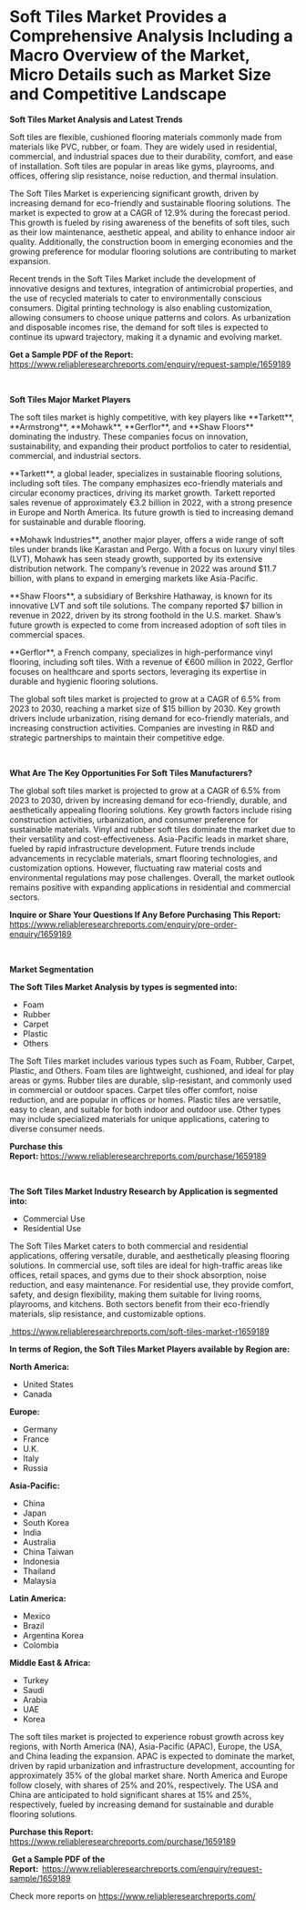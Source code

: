 <p><h1>Soft Tiles Market Provides a Comprehensive Analysis Including a Macro Overview of the Market, Micro Details such as Market Size and Competitive Landscape</h1></p><p><strong>Soft Tiles Market Analysis and Latest Trends</strong></p>
<p><p>Soft tiles are flexible, cushioned flooring materials commonly made from materials like PVC, rubber, or foam. They are widely used in residential, commercial, and industrial spaces due to their durability, comfort, and ease of installation. Soft tiles are popular in areas like gyms, playrooms, and offices, offering slip resistance, noise reduction, and thermal insulation.</p><p>The Soft Tiles Market is experiencing significant growth, driven by increasing demand for eco-friendly and sustainable flooring solutions. The market is expected to grow at a CAGR of 12.9% during the forecast period. This growth is fueled by rising awareness of the benefits of soft tiles, such as their low maintenance, aesthetic appeal, and ability to enhance indoor air quality. Additionally, the construction boom in emerging economies and the growing preference for modular flooring solutions are contributing to market expansion.</p><p>Recent trends in the Soft Tiles Market include the development of innovative designs and textures, integration of antimicrobial properties, and the use of recycled materials to cater to environmentally conscious consumers. Digital printing technology is also enabling customization, allowing consumers to choose unique patterns and colors. As urbanization and disposable incomes rise, the demand for soft tiles is expected to continue its upward trajectory, making it a dynamic and evolving market.</p></p>
<p><strong>Get a Sample PDF of the Report:&nbsp;</strong> <a href="https://www.reliableresearchreports.com/enquiry/request-sample/1659189?utm_campaign=2116&utm_medium=2&utm_source=Github&utm_content=ia&utm_term=26012025&utm_id=soft-tiles">https://www.reliableresearchreports.com/enquiry/request-sample/1659189</a></p>
<p>&nbsp;</p>
<p><strong>Soft Tiles Major Market Players</strong></p>
<p><p>The soft tiles market is highly competitive, with key players like **Tarkett**, **Armstrong**, **Mohawk**, **Gerflor**, and **Shaw Floors** dominating the industry. These companies focus on innovation, sustainability, and expanding their product portfolios to cater to residential, commercial, and industrial sectors.</p><p>**Tarkett**, a global leader, specializes in sustainable flooring solutions, including soft tiles. The company emphasizes eco-friendly materials and circular economy practices, driving its market growth. Tarkett reported sales revenue of approximately €3.2 billion in 2022, with a strong presence in Europe and North America. Its future growth is tied to increasing demand for sustainable and durable flooring.</p><p>**Mohawk Industries**, another major player, offers a wide range of soft tiles under brands like Karastan and Pergo. With a focus on luxury vinyl tiles (LVT), Mohawk has seen steady growth, supported by its extensive distribution network. The company’s revenue in 2022 was around $11.7 billion, with plans to expand in emerging markets like Asia-Pacific.</p><p>**Shaw Floors**, a subsidiary of Berkshire Hathaway, is known for its innovative LVT and soft tile solutions. The company reported $7 billion in revenue in 2022, driven by its strong foothold in the U.S. market. Shaw’s future growth is expected to come from increased adoption of soft tiles in commercial spaces.</p><p>**Gerflor**, a French company, specializes in high-performance vinyl flooring, including soft tiles. With a revenue of €600 million in 2022, Gerflor focuses on healthcare and sports sectors, leveraging its expertise in durable and hygienic flooring solutions.</p><p>The global soft tiles market is projected to grow at a CAGR of 6.5% from 2023 to 2030, reaching a market size of $15 billion by 2030. Key growth drivers include urbanization, rising demand for eco-friendly materials, and increasing construction activities. Companies are investing in R&D and strategic partnerships to maintain their competitive edge.</p></p>
<p>&nbsp;</p>
<p><strong>What Are The Key Opportunities For Soft Tiles Manufacturers?</strong></p>
<p><p>The global soft tiles market is projected to grow at a CAGR of 6.5% from 2023 to 2030, driven by increasing demand for eco-friendly, durable, and aesthetically appealing flooring solutions. Key growth factors include rising construction activities, urbanization, and consumer preference for sustainable materials. Vinyl and rubber soft tiles dominate the market due to their versatility and cost-effectiveness. Asia-Pacific leads in market share, fueled by rapid infrastructure development. Future trends include advancements in recyclable materials, smart flooring technologies, and customization options. However, fluctuating raw material costs and environmental regulations may pose challenges. Overall, the market outlook remains positive with expanding applications in residential and commercial sectors.</p></p>
<p><strong>Inquire or Share Your Questions If Any Before Purchasing This Report:</strong> <a href="https://www.reliableresearchreports.com/enquiry/pre-order-enquiry/1659189?utm_campaign=2116&utm_medium=2&utm_source=Github&utm_content=ia&utm_term=26012025&utm_id=soft-tiles">https://www.reliableresearchreports.com/enquiry/pre-order-enquiry/1659189</a></p>
<p>&nbsp;</p>
<p><strong>Market Segmentation</strong></p>
<p><strong>The Soft Tiles Market Analysis by types is segmented into:</strong></p>
<p><ul><li>Foam</li><li>Rubber</li><li>Carpet</li><li>Plastic</li><li>Others</li></ul></p>
<p><p>The Soft Tiles market includes various types such as Foam, Rubber, Carpet, Plastic, and Others. Foam tiles are lightweight, cushioned, and ideal for play areas or gyms. Rubber tiles are durable, slip-resistant, and commonly used in commercial or outdoor spaces. Carpet tiles offer comfort, noise reduction, and are popular in offices or homes. Plastic tiles are versatile, easy to clean, and suitable for both indoor and outdoor use. Other types may include specialized materials for unique applications, catering to diverse consumer needs.</p></p>
<p><strong>Purchase this Report:&nbsp;</strong><a href="https://www.reliableresearchreports.com/purchase/1659189?utm_campaign=2116&utm_medium=2&utm_source=Github&utm_content=ia&utm_term=26012025&utm_id=soft-tiles">https://www.reliableresearchreports.com/purchase/1659189</a></p>
<p>&nbsp;</p>
<p><strong>The Soft Tiles Market Industry Research by Application is segmented into:</strong></p>
<p><ul><li>Commercial Use</li><li>Residential Use</li></ul></p>
<p><p>The Soft Tiles Market caters to both commercial and residential applications, offering versatile, durable, and aesthetically pleasing flooring solutions. In commercial use, soft tiles are ideal for high-traffic areas like offices, retail spaces, and gyms due to their shock absorption, noise reduction, and easy maintenance. For residential use, they provide comfort, safety, and design flexibility, making them suitable for living rooms, playrooms, and kitchens. Both sectors benefit from their eco-friendly materials, slip resistance, and customizable options.</p></p>
<p><a href="https://www.reliableresearchreports.com/soft-tiles-market-r1659189?utm_campaign=2116&utm_medium=2&utm_source=Github&utm_content=ia&utm_term=26012025&utm_id=soft-tiles">&nbsp;https://www.reliableresearchreports.com/soft-tiles-market-r1659189</a></p>
<p><strong>In terms of Region, the Soft Tiles Market Players available by Region are:</strong></p>
<p>
    <p> <strong> North America: </strong>
        <ul>
            <li>United States</li>
            <li>Canada</li>
        </ul>
        </p> 
    <p> <strong> Europe: </strong>
        <ul>
            <li>Germany</li>
            <li>France</li>
            <li>U.K.</li>
            <li>Italy</li>
            <li>Russia</li>
        </ul>
        </p> 
    <p> <strong> Asia-Pacific: </strong>
        <ul>
            <li>China</li>
            <li>Japan</li>
            <li>South Korea</li>
            <li>India</li>
            <li>Australia</li>
            <li>China Taiwan</li>
            <li>Indonesia</li>
            <li>Thailand</li>
            <li>Malaysia</li>
        </ul>
        </p> 
    <p> <strong> Latin America: </strong>
        <ul>
            <li>Mexico</li>
            <li>Brazil</li>
            <li>Argentina Korea</li>
            <li>Colombia</li>
        </ul>
        </p> 
    <p> <strong> Middle East & Africa: </strong>
        <ul>
            <li>Turkey</li>
            <li>Saudi</li>
            <li>Arabia</li>
            <li>UAE</li>
            <li>Korea</li>
        </ul>
    </p>
    </p>
<p><p>The soft tiles market is projected to experience robust growth across key regions, with North America (NA), Asia-Pacific (APAC), Europe, the USA, and China leading the expansion. APAC is expected to dominate the market, driven by rapid urbanization and infrastructure development, accounting for approximately 35% of the global market share. North America and Europe follow closely, with shares of 25% and 20%, respectively. The USA and China are anticipated to hold significant shares at 15% and 25%, respectively, fueled by increasing demand for sustainable and durable flooring solutions.</p></p>
<p><strong>Purchase this Report: </strong><a href="https://www.reliableresearchreports.com/purchase/1659189?utm_campaign=2116&utm_medium=2&utm_source=Github&utm_content=ia&utm_term=26012025&utm_id=soft-tiles">https://www.reliableresearchreports.com/purchase/1659189</a></p>
<p>&nbsp;<strong>Get a Sample PDF of the Report:&nbsp;&nbsp;</strong><a href="https://www.reliableresearchreports.com/enquiry/request-sample/1659189?utm_campaign=2116&utm_medium=2&utm_source=Github&utm_content=ia&utm_term=26012025&utm_id=soft-tiles">https://www.reliableresearchreports.com/enquiry/request-sample/1659189</a></p>
<p><strong></strong></p>
<p>Check more reports on <a href="https://www.reliableresearchreports.com/?utm_campaign=2116&utm_medium=2&utm_source=Github&utm_content=ia&utm_term=26012025&utm_id=soft-tiles">https://www.reliableresearchreports.com/</a></p>